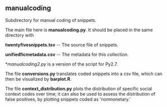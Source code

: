 manualcoding
------------

Subdirectory for manual coding of snippets.

The main file here is **manualcoding.py**. It should be placed in the same directory with

**twentyfivesnippets.tsv** -- The source file of snippets.

**unifiedficmetadata.csv** -- The metadata for this collection.

**manualcoding2.py* is a version of the script for Py2.7.

The file **conversions.py** translates coded snippets into a csv file, which can then be visualized by **barplot.R**.

The file **context_distribution.py** plots the distribution of specific social context codes over time; it can also be used to assess the distribution of false positives, by plotting snippets coded as 'nonmonetary.'
